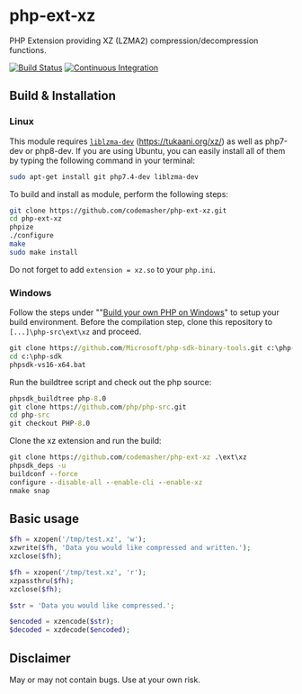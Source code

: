 # php-ext-xz

PHP Extension providing XZ (LZMA2) compression/decompression functions.

[![Build Status](https://travis-ci.org/codemasher/php-ext-xz.svg?branch=main)](https://travis-ci.org/codemasher/php-ext-xz)
[![Continuous Integration](https://github.com/codemasher/php-ext-xz/workflows/Continuous%20Integration/badge.svg)](https://github.com/codemasher/php-ext-xz/actions)

## Build & Installation

### Linux

This module requires [`liblzma-dev`](https://packages.ubuntu.com/search?lang=de&keywords=liblzma-dev&searchon=names) (https://tukaani.org/xz/) as well as php7-dev or php8-dev.
If you are using Ubuntu, you can easily install all of them by typing the following command in your terminal:

```bash
sudo apt-get install git php7.4-dev liblzma-dev
```

To build and install as module, perform the following steps:

```bash
git clone https://github.com/codemasher/php-ext-xz.git
cd php-ext-xz
phpize
./configure
make
sudo make install
```

Do not forget to add `extension = xz.so` to your `php.ini`.


### Windows

Follow the steps under ""[Build your own PHP on Windows](https://wiki.php.net/internals/windows/stepbystepbuild)" to setup your build environment.
Before the compilation step, clone this repository to `[...]\php-src\ext\xz` and proceed.

```bat
git clone https://github.com/Microsoft/php-sdk-binary-tools.git c:\php-sdk
cd c:\php-sdk
phpsdk-vs16-x64.bat
```
Run the buildtree script and check out the php source:
```bat
phpsdk_buildtree php-8.0
git clone https://github.com/php/php-src.git
cd php-src
git checkout PHP-8.0
```
Clone the xz extension and run the build:
```bat
git clone https://github.com/codemasher/php-ext-xz .\ext\xz
phpsdk_deps -u
buildconf --force
configure --disable-all --enable-cli --enable-xz
nmake snap
```

## Basic usage

```php
$fh = xzopen('/tmp/test.xz', 'w');
xzwrite($fh, 'Data you would like compressed and written.');
xzclose($fh);

$fh = xzopen('/tmp/test.xz', 'r');
xzpassthru($fh);
xzclose($fh);
```

```php
$str = 'Data you would like compressed.';

$encoded = xzencode($str);
$decoded = xzdecode($encoded);
```

## Disclaimer
May or may not contain bugs. Use at your own risk.
